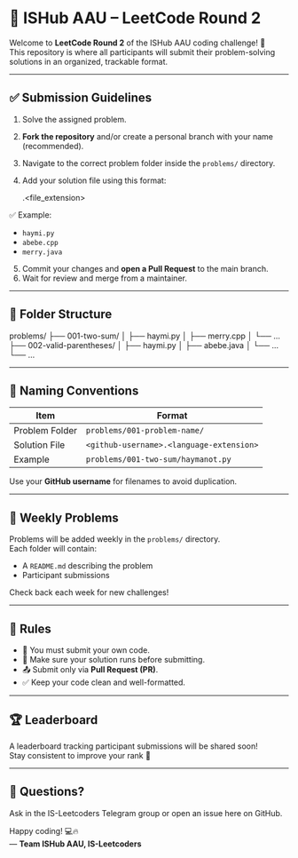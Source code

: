# 📘 ISHub AAU – LeetCode Round 2

Welcome to **LeetCode Round 2** of the ISHub AAU coding challenge! 🚀  
This repository is where all participants will submit their problem-solving solutions in an organized, trackable format.

---

## ✅ Submission Guidelines

1. Solve the assigned problem.
2. **Fork the repository** and/or create a personal branch with your name (recommended).
3. Navigate to the correct problem folder inside the `problems/` directory.
4. Add your solution file using this format:

   <your-github-username>.<file_extension>

   
✅ Example:
- `haymi.py`
- `abebe.cpp`
- `merry.java`

5. Commit your changes and **open a Pull Request** to the main branch.
6. Wait for review and merge from a maintainer.

---

## 📂 Folder Structure

problems/
├── 001-two-sum/
│ ├── haymi.py
│ ├── merry.cpp
│ └── ...
├── 002-valid-parentheses/
│ ├── haymi.py
│ ├── abebe.java
│ └── ...
└── ...


---

## 📌 Naming Conventions

| Item             | Format                                   |
|------------------|-------------------------------------------|
| Problem Folder    | `problems/001-problem-name/`             |
| Solution File     | `<github-username>.<language-extension>` |
| Example           | `problems/001-two-sum/haymanot.py`       |

Use your **GitHub username** for filenames to avoid duplication.

---

## 📝 Weekly Problems

Problems will be added weekly in the `problems/` directory.  
Each folder will contain:
- A `README.md` describing the problem
- Participant submissions

Check back each week for new challenges!

---

## 📣 Rules

- 🧠 You must submit your own code.
- 🧪 Make sure your solution runs before submitting.
- 📤 Submit only via **Pull Request (PR)**.
- ✅ Keep your code clean and well-formatted.

---

## 🏆 Leaderboard

A leaderboard tracking participant submissions will be shared soon!  
Stay consistent to improve your rank 🧩

---

## 💬 Questions?

Ask in the IS-Leetcoders Telegram group or open an issue here on GitHub.

Happy coding! 💻🔥  
— **Team ISHub AAU, IS-Leetcoders**
